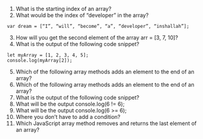 1. What is the starting index of an array?
2. What would be the index of “developer” in the array?
```
var dream = [“I”, “will”, “become”, “a”, “developer”, “inshallah”];
```
3. How will you get the second element of the array arr = [3, 7, 10]?
4. What is the output of the following code snippet?
```
let myArray = [1, 2, 3, 4, 5];
console.log(myArray[2]);
```
5. Which of the following array methods adds an element to the end of an array?
6. Which of the following array methods adds an element to the end of an array?
7. What is the output of the following code snippet?
8. What will be the output console.log(6 != 6);
9. What will be the output console.log(6 >= 6);
10. Where you don’t have to add a condition?
11. Which JavaScript array method removes and returns the last element of an array?
